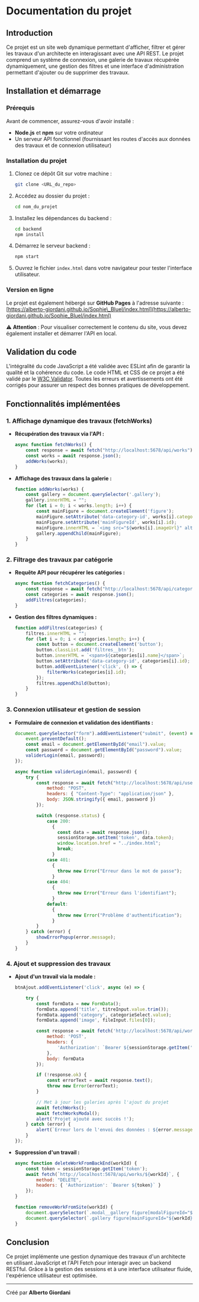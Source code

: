 # Documentation du projet

## Introduction

Ce projet est un site web dynamique permettant d'afficher, filtrer et gérer les travaux d'un architecte en interagissant avec une API REST. Le projet comprend un système de connexion, une galerie de travaux récupérée dynamiquement, une gestion des filtres et une interface d'administration permettant d'ajouter ou de supprimer des travaux.

## Installation et démarrage

### Prérequis

Avant de commencer, assurez-vous d'avoir installé :

- **Node.js** et **npm** sur votre ordinateur
- Un serveur API fonctionnel (fournissant les routes d'accès aux données des travaux et de connexion utilisateur)

### Installation du projet

1. Clonez ce dépôt Git sur votre machine :
   ```sh
   git clone <URL_du_repo>
   ```
2. Accédez au dossier du projet :
   ```sh
   cd nom_du_projet
   ```
3. Installez les dépendances du backend :
   ```sh
   cd backend
   npm install
   ```
4. Démarrez le serveur backend :
   ```sh
   npm start
   ```
5. Ouvrez le fichier `index.html` dans votre navigateur pour tester l'interface utilisateur.

### Version en ligne

Le projet est également hébergé sur **GitHub Pages** à l'adresse suivante : [https://alberto-giordani.github.io/Sophie\_Bluel/index.html](https://alberto-giordani.github.io/Sophie_Bluel/index.html)

⚠️ **Attention** : Pour visualiser correctement le contenu du site, vous devez également installer et démarrer l'API en local.

## Validation du code

L'intégralité du code JavaScript a été validée avec ESLint afin de garantir la qualité et la cohérence du code. Le code HTML et CSS de ce projet a été validé par le [W3C Validator](https://validator.w3.org/). Toutes les erreurs et avertissements ont été corrigés pour assurer un respect des bonnes pratiques de développement.

## Fonctionnalités implémentées

### 1. Affichage dynamique des travaux (fetchWorks)

- **Récupération des travaux via l'API :**
  ```js
  async function fetchWorks() {
      const response = await fetch("http://localhost:5678/api/works");
      const works = await response.json();
      addWorks(works);
  }
  ```
- **Affichage des travaux dans la galerie :**
  ```js
  function addWorks(works) {
      const gallery = document.querySelector('.gallery');
      gallery.innerHTML = "";
      for (let i = 0; i < works.length; i++) {
          const mainFigure = document.createElement('figure');
          mainFigure.setAttribute('data-category-id', works[i].categoryId);
          mainFigure.setAttribute('mainFigureId', works[i].id);
          mainFigure.innerHTML = `<img src="${works[i].imageUrl}" alt="${works[i].title}"><figcaption>${works[i].title}</figcaption>`;
          gallery.appendChild(mainFigure);
      }
  }
  ```

### 2. Filtrage des travaux par catégorie

- **Requête API pour récupérer les catégories :**
  ```js
  async function fetchCategories() {
      const response = await fetch("http://localhost:5678/api/categories");
      const categories = await response.json();
      addFiltres(categories);
  }
  ```
- **Gestion des filtres dynamiques :**
  ```js
  function addFiltres(categories) {
      filtres.innerHTML = "";
      for (let i = 0; i < categories.length; i++) {
          const button = document.createElement('button');
          button.classList.add('filtres__btn');
          button.innerHTML = `<span>${categories[i].name}</span>`;
          button.setAttribute('data-category-id', categories[i].id);
          button.addEventListener('click', () => {
              filterWorks(categories[i].id);
          });
          filtres.appendChild(button);
      }
  }
  ```

### 3. Connexion utilisateur et gestion de session

- **Formulaire de connexion et validation des identifiants :**
  ```js
  document.querySelector("form").addEventListener("submit", (event) => {
      event.preventDefault();
      const email = document.getElementById("email").value;
      const password = document.getElementById("password").value;
      validerLogin(email, password);
  });

  async function validerLogin(email, password) {
      try {
          const response = await fetch("http://localhost:5678/api/users/login", {
              method: "POST",
              headers: { "Content-Type": "application/json" },
              body: JSON.stringify({ email, password })
          });

          switch (response.status) {
              case 200:
                {
                  const data = await response.json();
                  sessionStorage.setItem('token', data.token);
                  window.location.href = "../index.html";
                  break;
                }
              case 401:
                {
                  throw new Error("Erreur dans le mot de passe");
                }
              case 404:
                {
                  throw new Error("Erreur dans l'identifiant");
                }
              default:
                {
                  throw new Error("Problème d'authentification");
                }
          }
      } catch (error) {
          showErrorPopup(error.message);
      }
  }
  ```

### 4. Ajout et suppression des travaux

- **Ajout d'un travail via la modale :**
  ```js
  btnAjout.addEventListener('click', async (e) => {

      try {
          const formData = new FormData();
          formData.append('title', titreInput.value.trim());
          formData.append('category', categorieSelect.value);
          formData.append('image', fileInput.files[0]);

          const response = await fetch('http://localhost:5678/api/works', {
              method: 'POST',
              headers: {
                  'Authorization': `Bearer ${sessionStorage.getItem('token')}`
              },
              body: formData
          });

          if (!response.ok) {
              const errorText = await response.text();
              throw new Error(errorText);
          }

          // Met à jour les galeries après l'ajout du projet
          await fetchWorks();
          await fetchWorksModal();
          alert('Projet ajouté avec succès !');
      } catch (error) {
          alert(`Erreur lors de l'envoi des données : ${error.message}`);
      }
  });
  ```

- **Suppression d'un travail :**
  ```js
  async function deleteWorkFromBackEnd(workId) {
      const token = sessionStorage.getItem('token');
      await fetch(`http://localhost:5678/api/works/${workId}`, {
          method: "DELETE",
          headers: { 'Authorization': `Bearer ${token}` }
      });
  }

  function removeWorkFromSite(workId) {
      document.querySelector(`.modal__gallery figure[modalFigureId="${workId}"]`)?.remove();
      document.querySelector(`.gallery figure[mainFigureId="${workId}"]`)?.remove();
  }
  ```

## Conclusion

Ce projet implémente une gestion dynamique des travaux d'un architecte en utilisant JavaScript et l'API Fetch pour interagir avec un backend RESTful. Grâce à la gestion des sessions et à une interface utilisateur fluide, l'expérience utilisateur est optimisée.

---

Créé par **Alberto Giordani**
